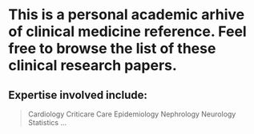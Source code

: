 # This is a personal academic arhive of clinical medicine reference. Feel free to browse the list of these clinical research papers.

## Expertise involved include:
> Cardiology
> Criticare Care
> Epidemiology
> Nephrology
> Neurology
> Statistics
> ...
